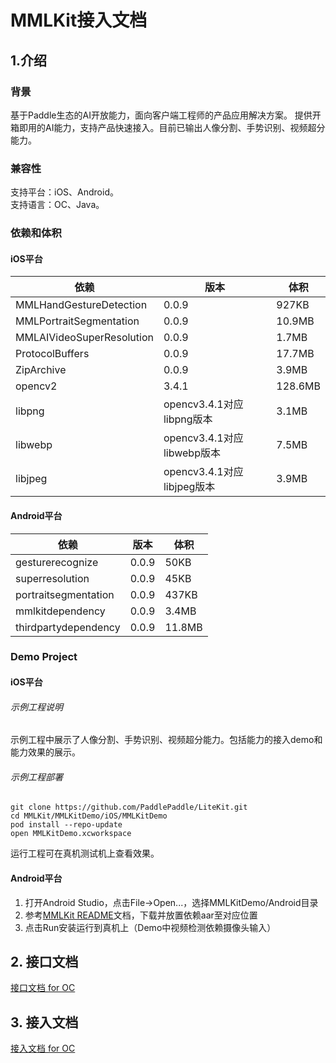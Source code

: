 # MMLKit接入文档
## 1.介绍
### 背景
基于Paddle⽣态的AI开放能⼒，⾯向客户端⼯程师的产品应⽤解决⽅案。 提供开箱即用的AI能力，支持产品快速接入。目前已输出人像分割、手势识别、视频超分能力。

### 兼容性
支持平台：iOS、Android。
<br>
支持语言：OC、Java。

### 依赖和体积
#### iOS平台
|依赖 | 版本| 体积 |
|---|---|---|
|MMLHandGestureDetection| 0.0.9| 927KB |
|MMLPortraitSegmentation| 0.0.9| 10.9MB |
|MMLAIVideoSuperResolution| 0.0.9| 1.7MB |
|ProtocolBuffers| 0.0.9| 17.7MB |
|ZipArchive| 0.0.9| 3.9MB |
|opencv2| 3.4.1| 128.6MB |
|libpng| opencv3.4.1对应libpng版本| 3.1MB |
|libwebp| opencv3.4.1对应libwebp版本| 7.5MB | 
|libjpeg| opencv3.4.1对应libjpeg版本| 3.9MB | 


#### Android平台
|依赖 | 版本| 体积 |
|---|---|---|
|gesturerecognize | 0.0.9 | 50KB |
|superresolution | 0.0.9 | 45KB |
|portraitsegmentation | 0.0.9 | 437KB |
|mmlkitdependency | 0.0.9 | 3.4MB |
|thirdpartydependency | 0.0.9 | 11.8MB |

### Demo Project
#### iOS平台
###### 示例工程说明
示例工程中展示了人像分割、手势识别、视频超分能力。包括能力的接入demo和能力效果的展示。

###### 示例工程部署
```
git clone https://github.com/PaddlePaddle/LiteKit.git
cd MMLKit/MMLKitDemo/iOS/MMLKitDemo
pod install --repo-update
open MMLKitDemo.xcworkspace
```
运行工程可在真机测试机上查看效果。


#### Android平台
1. 打开Android Studio，点击File->Open...，选择MMLKitDemo/Android目录
2. 参考[MMLKit README](/MMLKit/MMLKitDemo/Android/README.md)文档，下载并放置依赖aar至对应位置
3. 点击Run安装运行到真机上（Demo中视频检测依赖摄像头输入）



## 2. 接口文档
[接口文档 for OC](/Doc/MMLKit接口文档(for_OC).md)


## 3. 接入文档
[接入文档 for OC](/Doc/MMLKit接入文档(for_OC).md)








